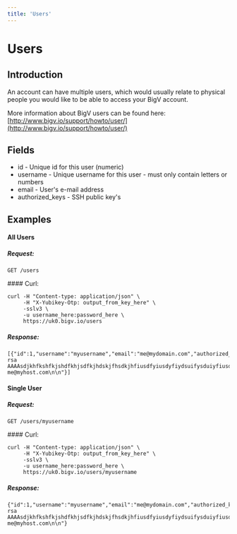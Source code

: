 ```yaml
---
title: 'Users'
---
```


# Users

## Introduction 

An account can have multiple users, which would usually relate to physical people you would like to be able to access your BigV account.

More information about BigV users can be found here: [http://www.bigv.io/support/howto/user/](http://www.bigv.io/support/howto/user/)


## Fields

* id - Unique id for this user (numeric)
* username - Unique username for this user - must only contain letters or numbers
* email - User's e-mail address
* authorized_keys - SSH public key's


## Examples

#### All Users

##### Request:

    GET /users

#### Curl:

    curl -H "Content-type: application/json" \
         -H "X-Yubikey-Otp: output_from_key_here" \
         -sslv3 \
         -u username_here:password_here \
         https://uk0.bigv.io/users

##### Response:

    [{"id":1,"username":"myusername","email":"me@mydomain.com","authorized_keys":"ssh-rsa AAAAsdjkhfkshfkjshdfkhjsdfkjhdskjfhsdkjhfiusdfyiusdyfiydsuifysduiyfiusdyfidsyfiusydifuysdiufyiudsyfisduyfiudsyfuisdhfkjsdnkjhaskjdhkashdkjashdkasndaisudyasudyisadhjnasjdnkjsandkjasndkjanskdnaskndkasjd== me@myhost.com\n\n"}]

#### Single User

##### Request:

    GET /users/myusername

#### Curl:

    curl -H "Content-type: application/json" \
         -H "X-Yubikey-Otp: output_from_key_here" \
         -sslv3 \
         -u username_here:password_here \
         https://uk0.bigv.io/users/myusername

##### Response:

    {"id":1,"username":"myusername","email":"me@mydomain.com","authorized_keys":"ssh-rsa AAAAsdjkhfkshfkjshdfkhjsdfkjhdskjfhsdkjhfiusdfyiusdyfiydsuifysduiyfiusdyfidsyfiusydifuysdiufyiudsyfisduyfiudsyfuisdhfkjsdnkjhaskjdhkashdkjashdkasndaisudyasudyisadhjnasjdnkjsandkjasndkjanskdnaskndkasjd== me@myhost.com\n\n"}
